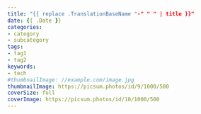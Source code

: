 ```yaml
---
title: "{{ replace .TranslationBaseName "-" " " | title }}"
date: {{ .Date }}
categories:
- category
- subcategory
tags:
- tag1
- tag2
keywords:
- tech
#thumbnailImage: //example.com/image.jpg
thumbnailImage: https://picsum.photos/id/9/1000/500
coverSize: full
coverImage: https://picsum.photos/id/10/1000/500
---
```


<!--more-->
